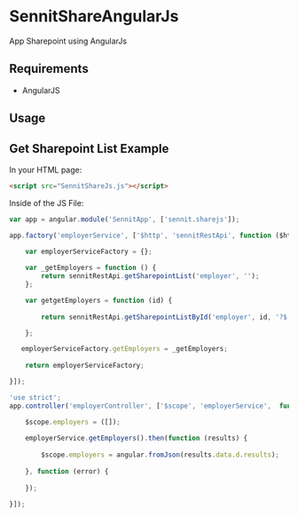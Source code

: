 # SennitShareAngularJs
App Sharepoint using AngularJs

## Requirements

- AngularJS

## Usage

## Get Sharepoint List Example

In your HTML page:
```html
<script src="SennitShareJs.js"></script>
```

Inside of the JS File:
```javascript
var app = angular.module('SennitApp', ['sennit.sharejs']);
```

```javascript                                                   
app.factory('employerService', ['$http', 'sennitRestApi', function ($http, sennitRestApi) {

    var employerServiceFactory = {};
	
    var _getEmployers = function () {      
        return sennitRestApi.getSharepointList('employer', '');
    };

    var getgetEmployers = function (id) {
        
        return sennitRestApi.getSharepointListById('employer', id, '?$´select=ID,Title');

    };

   employerServiceFactory.getEmployers = _getEmployers;
    
    return employerServiceFactory;

}]);
```

```javascript
'use strict';
app.controller('employerController', ['$scope', 'employerService',  function ($scope, employerService) {

    $scope.employers = ([]);
 
    employerService.getEmployers().then(function (results) {
        
        $scope.employers = angular.fromJson(results.data.d.results);
        
    }, function (error) {
        
    });
    
}]);
```